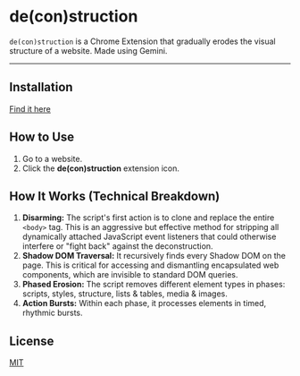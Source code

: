 # de(con)struction

`de(con)struction` is a Chrome Extension that gradually erodes the visual structure of a website. Made using Gemini. 

---

## Installation

[Find it here](https://mcnoose.com/deconstruction/)

## How to Use

1.  Go to a website.
2.  Click the **de(con)struction** extension icon.

## How It Works (Technical Breakdown)

1.  **Disarming:** The script's first action is to clone and replace the entire `<body>` tag. This is an aggressive but effective method for stripping all dynamically attached JavaScript event listeners that could otherwise interfere or "fight back" against the deconstruction.
2.  **Shadow DOM Traversal:** It recursively finds every Shadow DOM on the page. This is critical for accessing and dismantling encapsulated web components, which are invisible to standard DOM queries.
3.  **Phased Erosion:** The script removes different element types in phases: scripts, styles, structure, lists & tables, media & images.
4.  **Action Bursts:** Within each phase, it processes elements in timed, rhythmic bursts.

## License

[MIT](https://choosealicense.com/licenses/mit/)